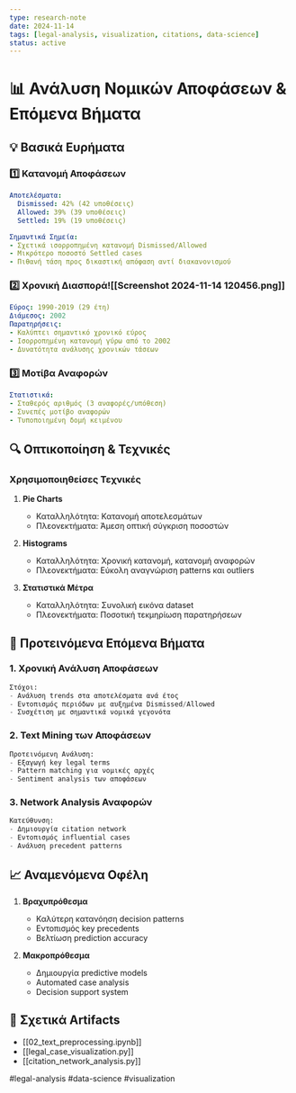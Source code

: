 ```yaml
---
type: research-note
date: 2024-11-14
tags: [legal-analysis, visualization, citations, data-science]
status: active
---
```


# 📊 Ανάλυση Νομικών Αποφάσεων & Επόμενα Βήματα

## 💡 Βασικά Ευρήματα

### 1️⃣ Κατανομή Αποφάσεων
```yaml
Αποτελέσματα:
  Dismissed: 42% (42 υποθέσεις)
  Allowed: 39% (39 υποθέσεις)
  Settled: 19% (19 υποθέσεις)

Σημαντικά Σημεία:
- Σχετικά ισορροπημένη κατανομή Dismissed/Allowed
- Μικρότερο ποσοστό Settled cases
- Πιθανή τάση προς δικαστική απόφαση αντί διακανονισμού
```

### 2️⃣ Χρονική Διασπορά![[Screenshot 2024-11-14 120456.png]]
```yaml
Εύρος: 1990-2019 (29 έτη)
Διάμεσος: 2002
Παρατηρήσεις:
- Καλύπτει σημαντικό χρονικό εύρος
- Ισορροπημένη κατανομή γύρω από το 2002
- Δυνατότητα ανάλυσης χρονικών τάσεων
```

### 3️⃣ Μοτίβα Αναφορών
```yaml
Στατιστικά:
- Σταθερός αριθμός (3 αναφορές/υπόθεση)
- Συνεπές μοτίβο αναφορών
- Τυποποιημένη δομή κειμένου
```

## 🔍 Οπτικοποίηση & Τεχνικές

### Χρησιμοποιηθείσες Τεχνικές
1. **Pie Charts**
   - Καταλληλότητα: Κατανομή αποτελεσμάτων
   - Πλεονεκτήματα: Άμεση οπτική σύγκριση ποσοστών

2. **Histograms**
   - Καταλληλότητα: Χρονική κατανομή, κατανομή αναφορών
   - Πλεονεκτήματα: Εύκολη αναγνώριση patterns και outliers

3. **Στατιστικά Μέτρα**
   - Καταλληλότητα: Συνολική εικόνα dataset
   - Πλεονεκτήματα: Ποσοτική τεκμηρίωση παρατηρήσεων

## 🎯 Προτεινόμενα Επόμενα Βήματα

### 1. Χρονική Ανάλυση Αποφάσεων
```python
Στόχοι:
- Ανάλυση trends στα αποτελέσματα ανά έτος
- Εντοπισμός περιόδων με αυξημένα Dismissed/Allowed
- Συσχέτιση με σημαντικά νομικά γεγονότα
```

### 2. Text Mining των Αποφάσεων
```python
Προτεινόμενη Ανάλυση:
- Εξαγωγή key legal terms
- Pattern matching για νομικές αρχές
- Sentiment analysis των αποφάσεων
```

### 3. Network Analysis Αναφορών
```python
Κατεύθυνση:
- Δημιουργία citation network
- Εντοπισμός influential cases
- Ανάλυση precedent patterns
```

## 📈 Αναμενόμενα Οφέλη

1. **Βραχυπρόθεσμα**
   - Καλύτερη κατανόηση decision patterns
   - Εντοπισμός key precedents
   - Βελτίωση prediction accuracy

2. **Μακροπρόθεσμα**
   - Δημιουργία predictive models
   - Automated case analysis
   - Decision support system

## 🔗 Σχετικά Artifacts
- [[02_text_preprocessing.ipynb]]
- [[legal_case_visualization.py]]
- [[citation_network_analysis.py]]

#legal-analysis #data-science #visualization